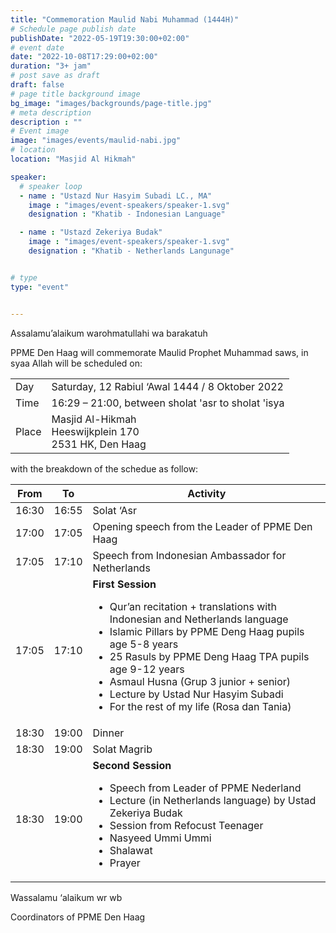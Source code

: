 ```yaml
---
title: "Commemoration Maulid Nabi Muhammad (1444H)"
# Schedule page publish date
publishDate: "2022-05-19T19:30:00+02:00"
# event date
date: "2022-10-08T17:29:00+02:00"
duration: "3+ jam"
# post save as draft
draft: false
# page title background image
bg_image: "images/backgrounds/page-title.jpg"
# meta description
description : ""
# Event image
image: "images/events/maulid-nabi.jpg"
# location
location: "Masjid Al Hikmah"

speaker:
  # speaker loop
  - name : "Ustazd Nur Hasyim Subadi LC., MA"
    image : "images/event-speakers/speaker-1.svg"
    designation : "Khatib - Indonesian Language"

  - name : "Ustazd Zekeriya Budak"
    image : "images/event-speakers/speaker-1.svg"
    designation : "Khatib - Netherlands Langunage"


# type
type: "event"


---
```

Assalamu’alaikum warohmatullahi wa barakatuh

PPME Den Haag will commemorate Maulid Prophet Muhammad saws,  in syaa Allah will be scheduled on:
<table>
<tr>
<td>Day</td><td>Saturday, 12 Rabiul ‘Awal 1444 / 8 Oktober 2022</td>
<tr><td>Time</td><td>16:29 – 21:00, between sholat 'asr to sholat 'isya</td>
<tr><td>Place</td><td>Masjid Al-Hikmah<br/>Heeswijkplein 170<br/>2531 HK, Den Haag</td>
</table>

with the breakdown of the schedue as follow:

| From | To | Activity |
|----|----|---|
| 16:30 | 16:55 | Solat ‘Asr |
| 17:00 | 17:05 | Opening speech from the Leader of PPME Den Haag |
| 17:05 | 17:10 | Speech from Indonesian Ambassador for Netherlands |
| 17:05 | 17:10 | **First Session**<ul><li>Qur’an recitation + translations with Indonesian and Netherlands language</li><li>Islamic Pillars by PPME Deng Haag pupils age 5-8 years</li><li>25 Rasuls by PPME Deng Haag TPA pupils age 9-12 years</li><li>Asmaul Husna (Grup 3 junior + senior)</li><li>Lecture by Ustad Nur Hasyim Subadi</li><li>For the rest of my life (Rosa dan Tania)</li></ul> |
| 18:30 | 19:00 | Dinner |
| 18:30 | 19:00 | Solat Magrib |
| 18:30 | 19:00 | **Second Session**<ul><li>Speech from Leader of PPME Nederland</li><li>Lecture (in Netherlands language) by Ustad Zekeriya Budak</li><li>Session from Refocust Teenager</li><li>Nasyeed Ummi Ummi</li><li>Shalawat</li><li>Prayer</li></ul>


<!---
Acara juga dapat disimak secara online melalui Youtube.


#### YouTube Video

{{< youtube id="ycBqGbdb4Ao" title="Safari Da'wah UBM" >}}


-->



Wassalamu ‘alaikum wr wb

Coordinators of PPME Den Haag
